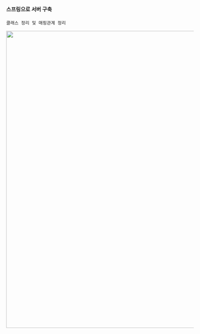 #### 스프링으로 서버 구축
`클래스 정리 및 매핑관계 정리`

<div>
     <img class="fit-picture"
          src="https://user-images.githubusercontent.com/66655076/173991985-117a60f9-4b9a-4182-b2a3-270e82febf74.png"
          width=600
          height=800>
</div>
